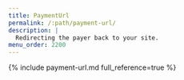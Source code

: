 ```yaml
---
title: PaymentUrl
permalink: /:path/payment-url/
description: |
  Redirecting the payer back to your site.
menu_order: 2200
---
```


{% include payment-url.md full_reference=true %}
